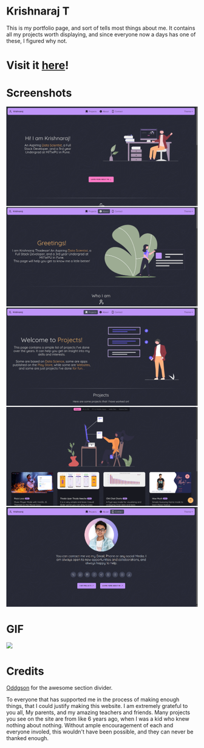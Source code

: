 # Krishnaraj T

This is my portfolio page, and sort of tells most things about me. It contains all my projects worth displaying, and since everyone now a days has one of these, I figured why not.

# Visit it [here](https://krishnaraj.surge.sh)!

# Screenshots

![](./design/screenshots/home.png)
![](./design/screenshots/about.png)
![](./design/screenshots/projects.png)
![](./design/screenshots/major.png)
![](./design/screenshots/contact.png)

# GIF

![](./design/out.gif)

# Credits

[Oddgson](https://codepen.io/Oddgson/pen/VPrYbv) for the awesome section divider.

To everyone that has supported me in the process of making enough things, that I could justify making this website. I am extremely grateful to you all, My parents, and my amazing teachers and friends. Many projects you see on the site are from like 6 years ago, when I was a kid who knew nothing about nothing. Without ample encouragement of each and everyone involed, this wouldn't have been possible, and they can never be thanked enough.

